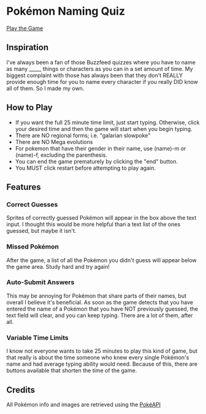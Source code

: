 # Pokémon Naming Quiz
[Play the Game](https://dustinjray.github.io/pokemon-quiz)
## Inspiration
I've always been a fan of those Buzzfeed quizzes where you have to name as many _____ things or characters as you can in a set amount of time. My biggest complaint with those has always been that they don't REALLY provide enough time for you to name every character if you really DID know all of them. So I made my own. 

## How to Play
* If you want the full 25 minute time limit, just start typing. Otherwise, click your desired time and then the game will start when you begin typing.
* There are NO regional forms; i.e. "galarian slowpoke"
* There are NO Mega evolutions
* For pokemon that have their gender in their name, use (name)-m or (name)-f, excluding the parenthesis.
* You can end the game prematurely by clicking the "end" button.
* You MUST click restart before attempting to play again.

## Features
### Correct Guesses
Sprites of correctly guessed Pokémon will appear in the box above the text input. I thought this would be more helpful than a text list of the ones guessed, but maybe it isn't.
### Missed Pokémon
After the game, a list of all the Pokémon you didn't guess will appear below the game area. Study hard and try again!
### Auto-Submit Answers
This may be annoying for Pokémon that share parts of their names, but overall I believe it's beneficial. As soon as the game detects that you have entered the name of a Pokémon that you have NOT previously guessed, the text field will clear, and you can keep typing. There are a lot of them, after all.
### Variable Time Limits
I know not everyone wants to take 25 minutes to play this kind of game, but that really is about the time someone who knew every single Pokémon's name and had average typing ability would need. Because of this, there are buttons available that shorten the time of the game.

## Credits

All Pokémon info and images are retrieved using the [PokéAPI](https://pokeapi.co/)

